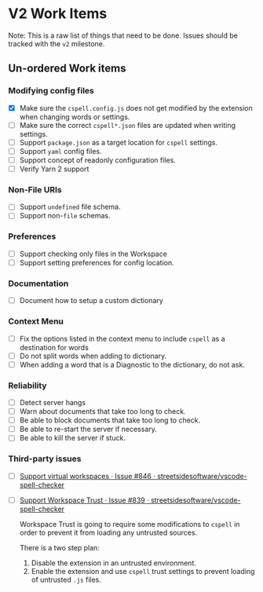 # V2 Work Items

Note: This is a raw list of things that need to be done.
Issues should be tracked with the `v2` milestone.

## Un-ordered Work items

### Modifying config files

-   [x] Make sure the `cspell.config.js` does not get modified by the extension when changing words or settings.
-   [ ] Make sure the correct `cspell*.json` files are updated when writing settings.
-   [ ] Support `package.json` as a target location for `cspell` settings.
-   [ ] Support `yaml` config files.
-   [ ] Support concept of readonly configuration files.
-   [ ] Verify Yarn 2 support

### Non-File URIs

-   [ ] Support `undefined` file schema.
-   [ ] Support non-`file` schemas.

### Preferences

-   [ ] Support checking only files in the Workspace
-   [ ] Support setting preferences for config location.

### Documentation

-   [ ] Document how to setup a custom dictionary

### Context Menu

-   [ ] Fix the options listed in the context menu to include `cspell` as a destination for words
-   [ ] Do not split words when adding to dictionary.
-   [ ] When adding a word that is a Diagnostic to the dictionary, do not ask.

### Reliability

-   [ ] Detect server hangs
-   [ ] Warn about documents that take too long to check.
-   [ ] Be able to block documents that take too long to check.
-   [ ] Be able to re-start the server if necessary.
-   [ ] Be able to kill the server if stuck.

### Third-party issues

-   [ ] [Support virtual workspaces · Issue #846 · streetsidesoftware/vscode-spell-checker](https://github.com/streetsidesoftware/vscode-spell-checker/issues/846)
-   [ ] [Support Workspace Trust · Issue #839 · streetsidesoftware/vscode-spell-checker](https://github.com/streetsidesoftware/vscode-spell-checker/issues/839)

    Workspace Trust is going to require some modifications to `cspell` in order to prevent it from
    loading any untrusted sources.

    There is a two step plan:

    1. Disable the extension in an untrusted environment.
    2. Enable the extension and use `cspell` trust settings to prevent loading of untrusted `.js` files.
